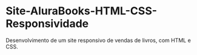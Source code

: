 # Site-AluraBooks-HTML-CSS-Responsividade
Desenvolvimento de um site responsivo de vendas de livros, com HTML e CSS.
